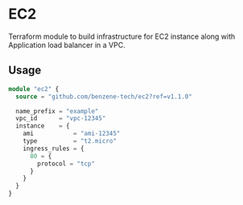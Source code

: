 # EC2

Terraform module to build infrastructure for EC2 instance along with Application load balancer in a VPC.

## Usage

```terraform
module "ec2" {
  source = "github.com/benzene-tech/ec2?ref=v1.1.0"

  name_prefix = "example"
  vpc_id      = "vpc-12345"
  instance    = {
    ami           = "ami-12345"
    type          = "t2.micro"
    ingress_rules = {
      80 = {
        protocol = "tcp"
      }
    }
  }
}
```
